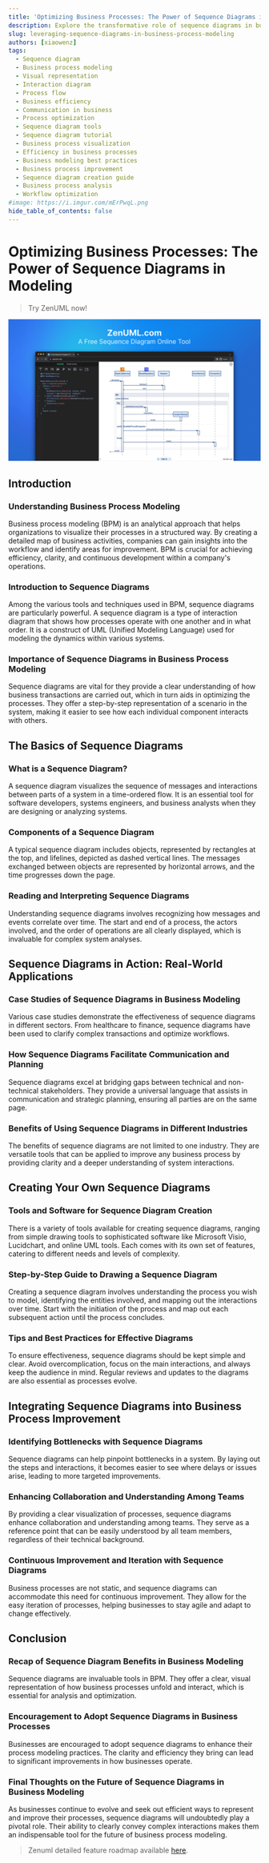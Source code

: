 ```yaml
---
title: 'Optimizing Business Processes: The Power of Sequence Diagrams in Modeling'
description: Explore the transformative role of sequence diagrams in business process modeling with our in-depth guide. Learn how to create, interpret, and integrate these diagrams to enhance efficiency, identify bottlenecks, and foster collaboration in your business. Perfect for analysts, system designers, and business strategists.
slug: leveraging-sequence-diagrams-in-business-process-modeling
authors: [xiaowenz]
tags:
  - Sequence diagram
  - Business process modeling
  - Visual representation
  - Interaction diagram
  - Process flow
  - Business efficiency
  - Communication in business
  - Process optimization
  - Sequence diagram tools
  - Sequence diagram tutorial
  - Business process visualization
  - Efficiency in business processes
  - Business modeling best practices
  - Business process improvement
  - Sequence diagram creation guide
  - Business process analysis
  - Workflow optimization
#image: https://i.imgur.com/mErPwqL.png
hide_table_of_contents: false
---
```


# Optimizing Business Processes: The Power of Sequence Diagrams in Modeling

> Try ZenUML now!

[![Try ZenUML](../../static/img/og-image.png)](https://app.zenuml.com)

## Introduction

### Understanding Business Process Modeling

Business process modeling (BPM) is an analytical approach that helps organizations to visualize their processes in a structured way. By creating a detailed map of business activities, companies can gain insights into the workflow and identify areas for improvement. BPM is crucial for achieving efficiency, clarity, and continuous development within a company's operations.

### Introduction to Sequence Diagrams

Among the various tools and techniques used in BPM, sequence diagrams are particularly powerful. A sequence diagram is a type of interaction diagram that shows how processes operate with one another and in what order. It is a construct of UML (Unified Modeling Language) used for modeling the dynamics within various systems.

### Importance of Sequence Diagrams in Business Process Modeling

Sequence diagrams are vital for they provide a clear understanding of how business transactions are carried out, which in turn aids in optimizing the processes. They offer a step-by-step representation of a scenario in the system, making it easier to see how each individual component interacts with others.

## The Basics of Sequence Diagrams

### What is a Sequence Diagram?

A sequence diagram visualizes the sequence of messages and interactions between parts of a system in a time-ordered flow. It is an essential tool for software developers, systems engineers, and business analysts when they are designing or analyzing systems.

### Components of a Sequence Diagram

A typical sequence diagram includes objects, represented by rectangles at the top, and lifelines, depicted as dashed vertical lines. The messages exchanged between objects are represented by horizontal arrows, and the time progresses down the page.

### Reading and Interpreting Sequence Diagrams

Understanding sequence diagrams involves recognizing how messages and events correlate over time. The start and end of a process, the actors involved, and the order of operations are all clearly displayed, which is invaluable for complex system analyses.

## Sequence Diagrams in Action: Real-World Applications

### Case Studies of Sequence Diagrams in Business Modeling

Various case studies demonstrate the effectiveness of sequence diagrams in different sectors. From healthcare to finance, sequence diagrams have been used to clarify complex transactions and optimize workflows.

### How Sequence Diagrams Facilitate Communication and Planning

Sequence diagrams excel at bridging gaps between technical and non-technical stakeholders. They provide a universal language that assists in communication and strategic planning, ensuring all parties are on the same page.

### Benefits of Using Sequence Diagrams in Different Industries

The benefits of sequence diagrams are not limited to one industry. They are versatile tools that can be applied to improve any business process by providing clarity and a deeper understanding of system interactions.

## Creating Your Own Sequence Diagrams

### Tools and Software for Sequence Diagram Creation

There is a variety of tools available for creating sequence diagrams, ranging from simple drawing tools to sophisticated software like Microsoft Visio, Lucidchart, and online UML tools. Each comes with its own set of features, catering to different needs and levels of complexity.

### Step-by-Step Guide to Drawing a Sequence Diagram

Creating a sequence diagram involves understanding the process you wish to model, identifying the entities involved, and mapping out the interactions over time. Start with the initiation of the process and map out each subsequent action until the process concludes.

### Tips and Best Practices for Effective Diagrams

To ensure effectiveness, sequence diagrams should be kept simple and clear. Avoid overcomplication, focus on the main interactions, and always keep the audience in mind. Regular reviews and updates to the diagrams are also essential as processes evolve.

## Integrating Sequence Diagrams into Business Process Improvement

### Identifying Bottlenecks with Sequence Diagrams

Sequence diagrams can help pinpoint bottlenecks in a system. By laying out the steps and interactions, it becomes easier to see where delays or issues arise, leading to more targeted improvements.

### Enhancing Collaboration and Understanding Among Teams

By providing a clear visualization of processes, sequence diagrams enhance collaboration and understanding among teams. They serve as a reference point that can be easily understood by all team members, regardless of their technical background.

### Continuous Improvement and Iteration with Sequence Diagrams

Business processes are not static, and sequence diagrams can accommodate this need for continuous improvement. They allow for the easy iteration of processes, helping businesses to stay agile and adapt to change effectively.

## Conclusion

### Recap of Sequence Diagram Benefits in Business Modeling

Sequence diagrams are invaluable tools in BPM. They offer a clear, visual representation of how business processes unfold and interact, which is essential for analysis and optimization.

### Encouragement to Adopt Sequence Diagrams in Business Processes

Businesses are encouraged to adopt sequence diagrams to enhance their process modeling practices. The clarity and efficiency they bring can lead to significant improvements in how businesses operate.

### Final Thoughts on the Future of Sequence Diagrams in Business Modeling

As businesses continue to evolve and seek out efficient ways to represent and improve their processes, sequence diagrams will undoubtedly play a pivotal role. Their ability to clearly convey complex interactions makes them an indispensable tool for the future of business process modeling.

> Zenuml detailed feature roadmap available [here](/roadmap).
